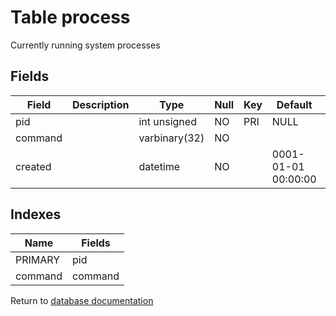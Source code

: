 Table process
===========

Currently running system processes

Fields
------

| Field   | Description | Type          | Null | Key | Default             | Extra |
| ------- | ----------- | ------------- | ---- | --- | ------------------- | ----- |
| pid     |             | int unsigned  | NO   | PRI | NULL                |       |
| command |             | varbinary(32) | NO   |     |                     |       |
| created |             | datetime      | NO   |     | 0001-01-01 00:00:00 |       |

Indexes
------------

| Name | Fields |
|------|---------|
| PRIMARY | pid |
| command | command |


Return to [database documentation](help/database)
